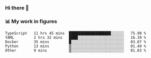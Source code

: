 ### Hi there 👋

### 📊 My work in figures

<!--START_SECTION:waka-->

```text
TypeScript   11 hrs 45 mins  ███████████████████░░░░░░   75.90 %
YAML         2 hrs 32 mins   ████░░░░░░░░░░░░░░░░░░░░░   16.39 %
Docker       35 mins         █░░░░░░░░░░░░░░░░░░░░░░░░   03.87 %
Python       13 mins         ▒░░░░░░░░░░░░░░░░░░░░░░░░   01.49 %
Other        9 mins          ▒░░░░░░░░░░░░░░░░░░░░░░░░   01.03 %
```

<!--END_SECTION:waka-->
